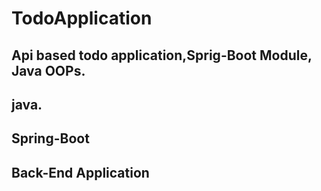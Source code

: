 # TodoApplication
## Api based todo application,Sprig-Boot Module, Java OOPs.
## java.
## Spring-Boot
## Back-End Application
